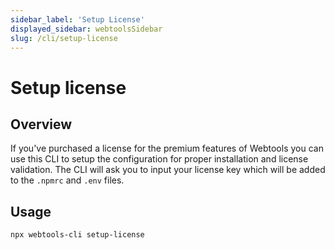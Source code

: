 ```yaml
---
sidebar_label: 'Setup License'
displayed_sidebar: webtoolsSidebar
slug: /cli/setup-license
---
```


# Setup license

## Overview

If you've purchased a license for the premium features of Webtools you can use this CLI to setup the configuration for proper installation and license validation. The CLI will ask you to input your license key which will be added to the `.npmrc` and `.env` files.

## Usage

```
npx webtools-cli setup-license
```
